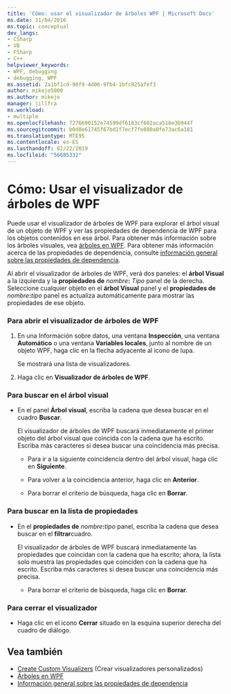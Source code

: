 ```yaml
---
title: 'Cómo: usar el visualizador de árboles WPF | Microsoft Docs'
ms.date: 11/04/2016
ms.topic: conceptual
dev_langs:
- CSharp
- VB
- FSharp
- C++
helpviewer_keywords:
- WPF, debugging
- debugging, WPF
ms.assetid: 2a1bf1cd-90f9-4d06-9fb4-1bfc925afef3
author: mikejo5000
ms.author: mikejo
manager: jillfra
ms.workload:
- multiple
ms.openlocfilehash: 7276690152e74599df6183cf602aca518e3b944f
ms.sourcegitcommit: b0d8e61745f67bd1f7ecf7fe080a0fe73ac6a181
ms.translationtype: MTE95
ms.contentlocale: es-ES
ms.lasthandoff: 02/22/2019
ms.locfileid: "56685332"
---
```

# <a name="how-to-use-the-wpf-tree-visualizer"></a>Cómo: Usar el visualizador de árboles de WPF
Puede usar el visualizador de árboles de WPF para explorar el árbol visual de un objeto de WPF y ver las propiedades de dependencia de WPF para los objetos contenidos en ese árbol. Para obtener más información sobre los árboles visuales, vea [árboles en WPF](/dotnet/framework/wpf/advanced/trees-in-wpf). Para obtener más información acerca de las propiedades de dependencia, consulte [información general sobre las propiedades de dependencia](/dotnet/framework/wpf/advanced/dependency-properties-overview).

 Al abrir el visualizador de árboles de WPF, verá dos paneles: el **árbol Visual** a la izquierda y la **propiedades de** _nombre_**:**  _Tipo_ panel de la derecha. Seleccione cualquier objeto en el **árbol Visual** panel y el **propiedades de** _nombre_**:**_tipo_ panel es actualiza automáticamente para mostrar las propiedades de ese objeto.

### <a name="to-open-the-wpf-tree-visualizer"></a>Para abrir el visualizador de árboles de WPF

1.  En una Información sobre datos, una ventana **Inspección**, una ventana **Automático** o una ventana **Variables locales**, junto al nombre de un objeto WPF, haga clic en la flecha adyacente al icono de lupa.

     Se mostrará una lista de visualizadores.

2.  Haga clic en **Visualizador de árboles de WPF**.

### <a name="to-search-the-visual-tree"></a>Para buscar en el árbol visual

-   En el panel **Árbol visual**, escriba la cadena que desea buscar en el cuadro **Buscar**.

     El visualizador de árboles de WPF buscará inmediatamente el primer objeto del árbol visual que coincida con la cadena que ha escrito. Escriba más caracteres si desea buscar una coincidencia más precisa.

    -   Para ir a la siguiente coincidencia dentro del árbol visual, haga clic en **Siguiente**.

    -   Para volver a la coincidencia anterior, haga clic en **Anterior**.

    -   Para borrar el criterio de búsqueda, haga clic en **Borrar**.

### <a name="to-search-the-properties-list"></a>Para buscar en la lista de propiedades

-   En el **propiedades de** _nombre_**:**_tipo_ panel, escriba la cadena que desea buscar en el **filtrar**cuadro.

     El visualizador de árboles de WPF buscará inmediatamente las propiedades que coincidan con la cadena que ha escrito; ahora, la lista solo muestra las propiedades que coinciden con la cadena que ha escrito. Escriba más caracteres si desea buscar una coincidencia más precisa.

    -   Para borrar el criterio de búsqueda, haga clic en **Borrar**.

### <a name="to-close-the-visualizer"></a>Para cerrar el visualizador

-   Haga clic en el icono **Cerrar** situado en la esquina superior derecha del cuadro de diálogo.

## <a name="see-also"></a>Vea también
- [Create Custom Visualizers](../debugger/create-custom-visualizers-of-data.md) (Crear visualizadores personalizados)
- [Árboles en WPF](/dotnet/framework/wpf/advanced/trees-in-wpf)
- [Información general sobre las propiedades de dependencia](/dotnet/framework/wpf/advanced/dependency-properties-overview)
